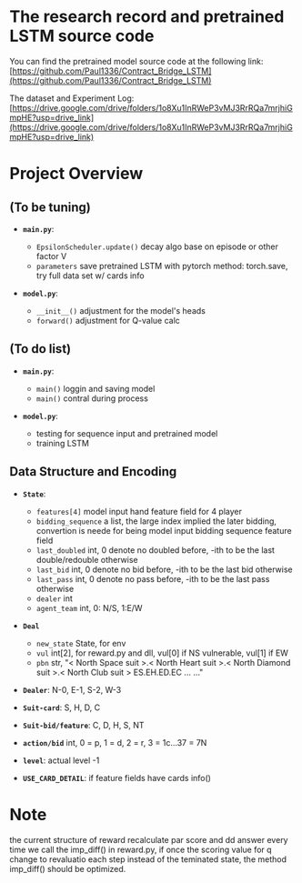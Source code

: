# The research record and pretrained LSTM source code

You can find the pretrained model source code at the following link:[https://github.com/Paul1336/Contract_Bridge_LSTM](https://github.com/Paul1336/Contract_Bridge_LSTM)

The dataset and Experiment Log:
[https://drive.google.com/drive/folders/1o8Xu1InRWeP3vMJ3RrRQa7mrjhiGmpHE?usp=drive_link](https://drive.google.com/drive/folders/1o8Xu1InRWeP3vMJ3RrRQa7mrjhiGmpHE?usp=drive_link)

# Project Overview

## (To be tuning)

- **`main.py`**:

  - `EpsilonScheduler.update()` decay algo base on episode or other factor V
  - `parameters` save pretrained LSTM with pytorch method: torch.save, try full data set w/ cards info

- **`model.py`**:
  - `__init__()` adjustment for the model's heads
  - `forward()` adjustment for Q-value calc

## (To do list)

- **`main.py`**:

  - `main()` loggin and saving model
  - `main()` contral during process

- **`model.py`**:
  - testing for sequence input and pretrained model
  - training LSTM

## Data Structure and Encoding

- **`State`**:

  - `features[4]` model input hand feature field for 4 player
  - `bidding_sequence` a list, the large index implied the later bidding, convertion is neede for being model input bidding sequence feature field
  - `last_doubled` int, 0 denote no doubled before, -ith to be the last double/redouble otherwise
  - `last_bid` int, 0 denote no bid before, -ith to be the last bid otherwise
  - `last_pass` int, 0 denote no pass before, -ith to be the last pass otherwise
  - `dealer` int
  - `agent_team` int, 0: N/S, 1:E/W

- **`Deal`**

  - `new_state` State, for env
  - `vul` int[2], for reward.py and dll, vul[0] if NS vulnerable, vul[1] if EW
  - `pbn` str, "< North Space suit >.< North Heart suit >.< North Diamond suit >.< North Club suit > ES.EH.ED.EC ... ..."

- **`Dealer`**: N-0, E-1, S-2, W-3

- **`Suit-card`**: S, H, D, C
- **`Suit-bid/feature`**: C, D, H, S, NT
- **`action/bid`** int, 0 = p, 1 = d, 2 = r, 3 = 1c...37 = 7N

- **`level`**: actual level -1
- **`USE_CARD_DETAIL`**: if feature fields have cards info()

# Note

the current structure of reward recalculate par score and dd answer every time we call the imp_diff() in reward.py, if once the scoring value for q change to revaluatio each step instead of the teminated state, the method imp_diff() should be optimized.
